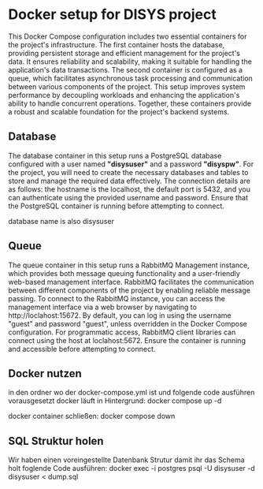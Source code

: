 # Docker setup for DISYS project
This Docker Compose configuration includes two essential containers for the project's infrastructure. The first container hosts the database, providing persistent storage and efficient management for the project's data. It ensures reliability and scalability, making it suitable for handling the application's data transactions. The second container is configured as a queue, which facilitates asynchronous task processing and communication between various components of the project. This setup improves system performance by decoupling workloads and enhancing the application's ability to handle concurrent operations. Together, these containers provide a robust and scalable foundation for the project's backend systems.

## Database
The database container in this setup runs a PostgreSQL database configured with a user named **"disysuser"** and a password **"disyspw"**. For the project, you will need to create the necessary databases and tables to store and manage the required data effectively. The connection details are as follows: the hostname is the localhost, the default port is 5432, and you can authenticate using the provided username and password. Ensure that the PostgreSQL container is running before attempting to connect.

database name is also disysuser
## Queue 
The queue container in this setup runs a RabbitMQ Management instance, which provides both message queuing functionality and a user-friendly web-based management interface. RabbitMQ facilitates the communication between different components of the project by enabling reliable message passing. To connect to the RabbitMQ instance, you can access the management interface via a web browser by navigating to http://loclahost:15672. By default, you can log in using the username "guest" and password "guest", unless overridden in the Docker Compose configuration. For programmatic access, RabbitMQ client libraries can connect using the host at loclahost:5672. Ensure the container is running and accessible before attempting to connect.




## Docker nutzen
in den ordner wo der docker-compose.yml ist und folgende code ausführen vorausgesetzt docker läuft in Hintergrund:
docker compose up -d

docker container schließen:
docker compose down


## SQL Struktur holen
Wir haben einen voreingestellte Datenbank Strutur damit ihr das Schema holt foglende Code ausführen: 
docker exec -i postgres psql -U disysuser -d disysuser < dump.sql


